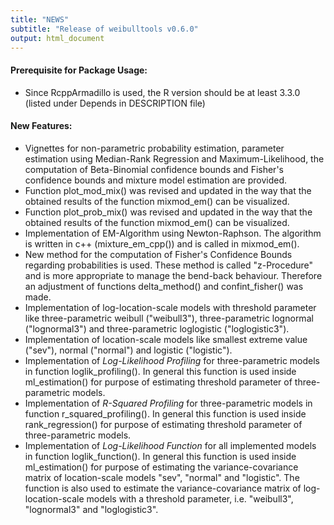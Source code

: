 ```yaml
---
title: "NEWS"
subtitle: "Release of weibulltools v0.6.0"
output: html_document
---
```


#### Prerequisite for Package Usage:
* Since RcppArmadillo is used, the R version should be at least 3.3.0 
  (listed under Depends in DESCRIPTION file)

#### New Features: 
* Vignettes for non-parametric probability estimation, parameter estimation using 
  Median-Rank Regression and Maximum-Likelihood, the computation of Beta-Binomial 
  confidence bounds and Fisher's confidence bounds and mixture model estimation 
  are provided. 
* Function plot_mod_mix() was revised and updated in the way that the obtained 
  results of the function mixmod_em() can be visualized. 
* Function plot_prob_mix() was revised and updated in the way that the obtained 
  results of the function mixmod_em() can be visualized. 
* Implementation of EM-Algorithm using Newton-Raphson. The algorithm is written 
  in c++ (mixture_em_cpp()) and is called in mixmod_em(). 
* New method for the computation of Fisher's Confidence Bounds regarding 
  probabilities is used. These method is called "z-Procedure" and is more 
  appropriate to manage the bend-back behaviour. Therefore an adjustment of 
  functions delta_method() and confint_fisher() was made. 
* Implementation of log-location-scale models with threshold parameter like 
  three-parametric weibull ("weibull3"), three-parametric lognormal ("lognormal3") 
  and three-parametric loglogistic ("loglogistic3"). 
* Implementation of location-scale models like smallest extreme value ("sev"), 
  normal ("normal") and logistic ("logistic"). 
* Implementation of _Log-Likelihood Profiling_ for three-parametric models in 
  function loglik_profiling(). In general this function is used inside 
  ml_estimation() for purpose of estimating threshold parameter of 
  three-parametric models. 
* Implementation of _R-Squared Profiling_ for three-parametric models in function 
  r_squared_profiling(). In general this function is used inside rank_regression() 
  for purpose of estimating threshold parameter of three-parametric models.
* Implementation of _Log-Likelihood Function_ for all implemented models in function 
  loglik_function(). In general this function is used inside ml_estimation() for 
  purpose of estimating the variance-covariance matrix of location-scale models 
  "sev", "normal" and "logistic". The function is also used to estimate the 
  variance-covariance matrix of log-location-scale models with a threshold 
  parameter, i.e. "weibull3", "lognormal3" and "loglogistic3".

